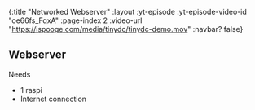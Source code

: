 {:title "Networked Webserver"
 :layout :yt-episode
 :yt-episode-video-id "oe66fs_FqxA"
 :page-index 2
 :video-url "https://ispooge.com/media/tinydc/tinydc-demo.mov"
 :navbar? false}

## Webserver

Needs

* 1 raspi
* Internet connection
